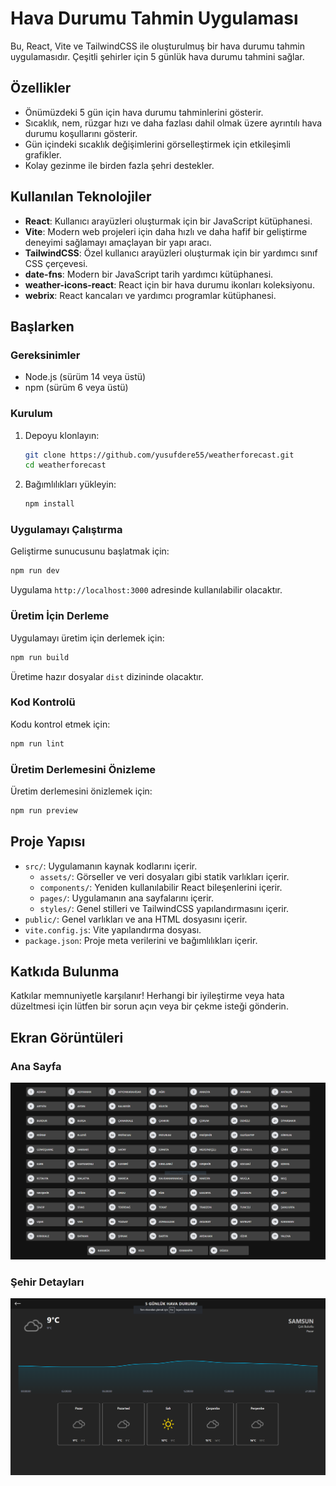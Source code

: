 # Hava Durumu Tahmin Uygulaması

Bu, React, Vite ve TailwindCSS ile oluşturulmuş bir hava durumu tahmin uygulamasıdır. Çeşitli şehirler için 5 günlük hava durumu tahmini sağlar.

## Özellikler

- Önümüzdeki 5 gün için hava durumu tahminlerini gösterir.
- Sıcaklık, nem, rüzgar hızı ve daha fazlası dahil olmak üzere ayrıntılı hava durumu koşullarını gösterir.
- Gün içindeki sıcaklık değişimlerini görselleştirmek için etkileşimli grafikler.
- Kolay gezinme ile birden fazla şehri destekler.

## Kullanılan Teknolojiler

- **React**: Kullanıcı arayüzleri oluşturmak için bir JavaScript kütüphanesi.
- **Vite**: Modern web projeleri için daha hızlı ve daha hafif bir geliştirme deneyimi sağlamayı amaçlayan bir yapı aracı.
- **TailwindCSS**: Özel kullanıcı arayüzleri oluşturmak için bir yardımcı sınıf CSS çerçevesi.
- **date-fns**: Modern bir JavaScript tarih yardımcı kütüphanesi.
- **weather-icons-react**: React için bir hava durumu ikonları koleksiyonu.
- **webrix**: React kancaları ve yardımcı programlar kütüphanesi.

## Başlarken

### Gereksinimler

- Node.js (sürüm 14 veya üstü)
- npm (sürüm 6 veya üstü)

### Kurulum

1. Depoyu klonlayın:
   ```sh
   git clone https://github.com/yusufdere55/weatherforecast.git
   cd weatherforecast
   ```

2. Bağımlılıkları yükleyin:
   ```sh
   npm install
   ```

### Uygulamayı Çalıştırma

Geliştirme sunucusunu başlatmak için:
```sh
npm run dev
```

Uygulama `http://localhost:3000` adresinde kullanılabilir olacaktır.

### Üretim İçin Derleme

Uygulamayı üretim için derlemek için:
```sh
npm run build
```

Üretime hazır dosyalar `dist` dizininde olacaktır.

### Kod Kontrolü

Kodu kontrol etmek için:
```sh
npm run lint
```

### Üretim Derlemesini Önizleme

Üretim derlemesini önizlemek için:
```sh
npm run preview
```

## Proje Yapısı

- `src/`: Uygulamanın kaynak kodlarını içerir.
  - `assets/`: Görseller ve veri dosyaları gibi statik varlıkları içerir.
  - `components/`: Yeniden kullanılabilir React bileşenlerini içerir.
  - `pages/`: Uygulamanın ana sayfalarını içerir.
  - `styles/`: Genel stilleri ve TailwindCSS yapılandırmasını içerir.
- `public/`: Genel varlıkları ve ana HTML dosyasını içerir.
- `vite.config.js`: Vite yapılandırma dosyası.
- `package.json`: Proje meta verilerini ve bağımlılıkları içerir.

## Katkıda Bulunma

Katkılar memnuniyetle karşılanır! Herhangi bir iyileştirme veya hata düzeltmesi için lütfen bir sorun açın veya bir çekme isteği gönderin.

## Ekran Görüntüleri

### Ana Sayfa
![Ana Sayfa](screenshots/homepage.png)

### Şehir Detayları
![Şehir Detayları](screenshots/city-details.png)
